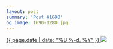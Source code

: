 ```yaml
---
layout: post
summary: 'Post #1690'
og_image: 1690-1280.jpg
---
```


<p>
 <time>
  <a href="/1690">
   {{ page.date | date: "%B %-d, %Y" }}
  </a>
 </time>
 <a href="/1690">
  <img data-taken="10/25/2022" sizes="(min-width: 700px) 50vw, calc(100vw - 2rem)" src="{{ site.assets_url }}/1690-640.jpg" srcset="{{ site.assets_url }}/1690-320.jpg 320w, {{ site.assets_url }}/1690-640.jpg 640w, {{ site.assets_url }}/1690-960.jpg 960w, {{ site.assets_url }}/1690-1280.jpg 1280w"/>
 </a>
</p>

